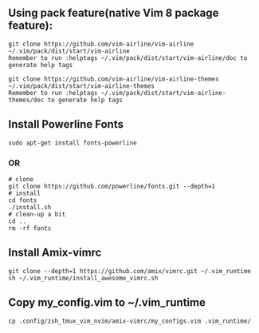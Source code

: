## Using pack feature(native Vim 8 package feature):
```
git clone https://github.com/vim-airline/vim-airline ~/.vim/pack/dist/start/vim-airline
Remember to run :helptags ~/.vim/pack/dist/start/vim-airline/doc to generate help tags

git clone https://github.com/vim-airline/vim-airline-themes ~/.vim/pack/dist/start/vim-airline-themes
Remember to run :helptags ~/.vim/pack/dist/start/vim-airline-themes/doc to generate help tags
```

## Install Powerline Fonts
```
sudo apt-get install fonts-powerline
```
### OR
```
# clone
git clone https://github.com/powerline/fonts.git --depth=1
# install
cd fonts
./install.sh
# clean-up a bit
cd ..
rm -rf fonts
```

## Install Amix-vimrc
```
git clone --depth=1 https://github.com/amix/vimrc.git ~/.vim_runtime
sh ~/.vim_runtime/install_awesome_vimrc.sh
```

## Copy my_config.vim to ~/.vim_runtime
```
cp .config/zsh_tmux_vim_nvim/amix-vimrc/my_configs.vim .vim_runtime/
```